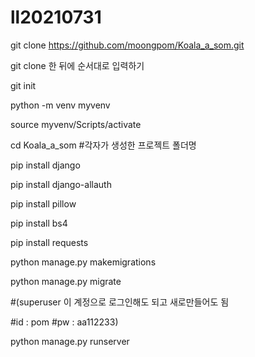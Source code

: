 # ll20210731


git clone https://github.com/moongpom/Koala_a_som.git

git clone 한 뒤에 순서대로 입력하기

git init

python -m venv myvenv

source myvenv/Scripts/activate

cd Koala_a_som  #각자가 생성한 프로젝트 폴더명

pip install django

pip install django-allauth

pip install pillow

pip install bs4

pip install requests

python manage.py makemigrations

python manage.py migrate

#(superuser 이 계정으로 로그인해도 되고 새로만들어도 됨

#id : pom 
#pw : aa112233)

python manage.py runserver


